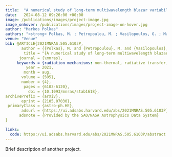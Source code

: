 ```yaml
---
title:  "A numerical study of long-term multiwavelength blazar variability"
date:   2024-08-12 09:26:00 +00:00
image: /publications/images/project-image.jpg
image_onhover: /publications/images/project-image-on-hover.jpg
author: "Markos Polkas"
authors: "<strong> Polkas, M. ; Petropoulou, M. ; Vasilopoulos, G. ; Mastichiadis, A. ; Urry, C. M. ; Coppi, P. ; Bailyn, C.</strong>"
venue: "Venue"
bib: @ARTICLE{2021MNRAS.505.6103P,
       author = {{Polkas}, M. and {Petropoulou}, M. and {Vasilopoulos}, G. and {Mastichiadis}, A. and {Urry}, C.~M. and {Coppi}, P. and {Bailyn}, C.},
        title = "{A numerical study of long-term multiwavelength blazar variability}",
      journal = {\mnras},
     keywords = {radiation mechanisms: non-thermal, radiative transfer, galaxies: active, gamma-rays: galaxies, Astrophysics - High Energy Astrophysical Phenomena},
         year = 2021,
        month = aug,
       volume = {505},
       number = {4},
        pages = {6103-6120},
          doi = {10.1093/mnras/stab1618},
archivePrefix = {arXiv},
       eprint = {2105.07030},
 primaryClass = {astro-ph.HE},
       adsurl = {https://ui.adsabs.harvard.edu/abs/2021MNRAS.505.6103P},
      adsnote = {Provided by the SAO/NASA Astrophysics Data System}
}

links:
  code: https://ui.adsabs.harvard.edu/abs/2021MNRAS.505.6103P/abstract
---
```

Brief description of another project.
